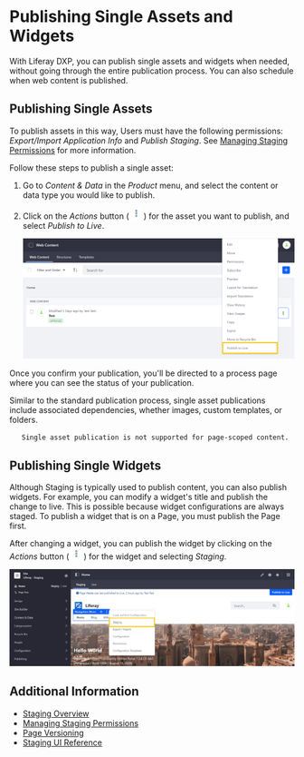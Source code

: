 # Publishing Single Assets and Widgets

With Liferay DXP, you can publish single assets and widgets when needed, without going through the entire publication process. You can also schedule when web content is published.

## Publishing Single Assets

To publish assets in this way, Users must have the following permissions: *Export/Import Application Info* and *Publish Staging*. See [Managing Staging Permissions](./managing-staging-permissions.md) for more information.

Follow these steps to publish a single asset:

1. Go to *Content & Data* in the *Product* menu, and select the content or data type you would like to publish.

1. Click on the *Actions* button ( ![Actions button](./../../images/icon-actions.png) ) for the asset you want to publish, and select *Publish to Live*.

   ![Click on the Actions button for the asset you want to publish, and select Publish to Live.](./publishing-single-assets-and-widgets/images/01.png)

Once you confirm your publication, you'll be directed to a process page where you can see the status of your publication.

Similar to the standard publication process, single asset publications include associated dependencies, whether images, custom templates, or folders.

```note::
   Single asset publication is not supported for page-scoped content.
```

## Publishing Single Widgets

Although Staging is typically used to publish content, you can also publish widgets. For example, you can modify a widget's title and publish the change to live. This is possible because widget configurations are always staged. To publish a widget that is on a Page, you must publish the Page first.

After changing a widget, you can publish the widget by clicking on the *Actions* button ( ![Actions button](./../../images/icon-actions.png) ) for the widget and selecting *Staging*.

![Click on a widget's Action button, and select Staging.](./publishing-single-assets-and-widgets/images/04.png)

## Additional Information

* [Staging Overview](./staging-overview.md)
* [Managing Staging Permissions](./managing-staging-permissions.md)
* [Page Versioning](./page-versioning.md)
* [Staging UI Reference](./staging-ui-reference.md)
